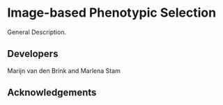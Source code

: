 # Image-based Phenotypic Selection

General Description.

## Developers

Marijn van den Brink and Marlena Stam

## Acknowledgements

